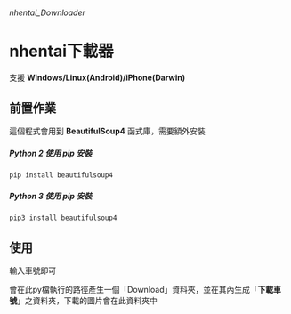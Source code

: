 ###### nhentai_Downloader
# nhentai下載器
支援 **Windows/Linux(Android)/iPhone(Darwin)**

## 前置作業
這個程式會用到 **BeautifulSoup4** 函式庫，需要額外安裝
##### Python 2 使用 pip 安裝
`pip install beautifulsoup4`
##### Python 3 使用 pip 安裝
`pip3 install beautifulsoup4`

## 使用
輸入車號即可

會在此py檔執行的路徑產生一個「Download」資料夾，並在其內生成「**下載車號**」之資料夾，下載的圖片會在此資料夾中
